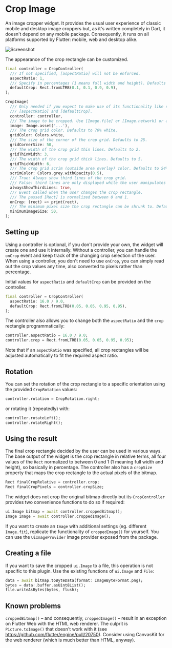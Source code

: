 # Crop Image

An image cropper widget. It provides the usual user experience of classic mobile and desktop
image croppers but, as it's written completely in Dart, it doesn't depend on any mobile package.
Consequently, it runs on all platforms supported by Flutter: mobile, web and desktop alike.

![Screenshot](https://raw.githubusercontent.com/deakjahn/crop_image/master/example/assets/sample.gif "Screenshot")

The appearance of the crop rectangle can be customized.

```dart
final controller = CropController(
  /// If not specified, [aspectRatio] will not be enforced.
  aspectRatio: 1,
  /// Specify in percentages (1 means full width and height). Defaults to the full image.
  defaultCrop: Rect.fromLTRB(0.1, 0.1, 0.9, 0.9),
);

CropImage(
  /// Only needed if you expect to make use of its functionality like setting initial values of
  /// [aspectRatio] and [defaultCrop].
  controller: controller,
  /// The image to be cropped. Use [Image.file] or [Image.network] or any other [Image].
  image: Image.asset('...'),
  /// The crop grid color. Defaults to 70% white.
  gridColor: Colors.white,
  /// The size of the corner of the crop grid. Defaults to 25.
  gridCornerSize: 50,
  /// The width of the crop grid thin lines. Defaults to 2.
  gridThinWidth: 3,
  /// The width of the crop grid thick lines. Defaults to 5.
  gridThickWidth: 6,
  /// The crop grid scrim (outside area overlay) color. Defaults to 54% black.
  scrimColor: Colors.grey.withOpacity(0.5),
  /// True: Always show third lines of the crop grid.
  /// False: third lines are only displayed while the user manipulates the grid (default).
  alwaysShowThirdLines: true,
  /// Event called when the user changes the crop rectangle.
  /// The passed [Rect] is normalized between 0 and 1.
  onCrop: (rect) => print(rect),
  /// The minimum pixel size the crop rectangle can be shrunk to. Defaults to 100.
  minimumImageSize: 50,
);
```

## Setting up

Using a controller is optional, if you don't provide your own, the widget will create one and use it internally.
Without a controller, you can handle the `onCrop` event and keep track of the changing crop selection of the user.
When using a controller, you don't need to use `onCrop`, you can simply read out the crop values any time,
also converted to pixels rather than percentage.

Initial values for `aspectRatio` and `defaultCrop` can be provided on the controller.

```dart
final controller = CropController(
  aspectRatio: 16.0 / 9.0,
  defaultCrop: Rect.fromLTRB(0.05, 0.05, 0.95, 0.95),
);
```

The controller also allows you to change both the `aspectRatio` and the `crop` rectangle programmatically:

```dart
controller.aspectRatio = 16.0 / 9.0;
controller.crop = Rect.fromLTRB(0.05, 0.05, 0.95, 0.95);
```

 Note that if an `aspectRatio` was specified, all crop rectangles will be adjusted automatically to fit the
 required aspect ratio.

## Rotation

You can set the rotation of the crop rectangle to a specific orientation using the provided `CropRotation` values:

```dart
controller.rotation = CropRotation.right;
```

or rotating it (repeatedly) with:

```dart
controller.rotateLeft();
controller.rotateRight();
```

## Using the result

The final crop rectangle decided by the user can be used in various ways. The base output of the widget
is the crop rectangle in relative terms, all four values of the `Rect` normalized to between 0 and 1
(1 meaning full width and height), so basically in percentage. The controller also has a `cropSize` property
that maps the crop rectangle to the actual pixels of the bitmap.

```dart
Rect finalCropRelative = controller.crop;
Rect finalCropPixels = controller.cropSize;
```

The widget does not crop the original bitmap directly but its `CropController` provides two convenience functions
to do so if required:

```dart
ui.Image bitmap = await controller.croppedBitmap();
Image image = await controller.croppedImage();
```

If you want to create an `Image` with additional settings (eg. different `Image.fit`), replicate the functionality of
`croppedImage()` for yourself. You can use the `UiImageProvider` image provider exposed from the package.

## Creating a file

If you want to save the cropped `ui.Image` to a file, this operation is not specific to this plugin. Use the existing functions
of `ui.Image` and `File`:

```dart
data = await bitmap.toByteData(format: ImageByteFormat.png);
bytes = data!.buffer.asUint8List();
file.writeAsBytes(bytes, flush);
```

## Known problems

`croppedBitmap()` – and consequently, `croppedImage()` – result in an exception on Flutter Web with the HTML web renderer.
The culprit is `Picture.toImage()` that doesn't work with it (see https://github.com/flutter/engine/pull/20750).
Consider using CanvasKit for the web renderer (which is much better than HTML, anyway).
